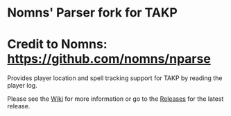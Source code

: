 # Nomns' Parser fork for TAKP
# Credit to Nomns:  https://github.com/nomns/nparse


Provides player location and spell tracking support for TAKP by reading the player log.

Please see the [Wiki](https://github.com/hitechhippie/nparse/wiki) for more information or go to the [Releases](https://github.com/hitechhippie/nparse/releases) for the latest release.
